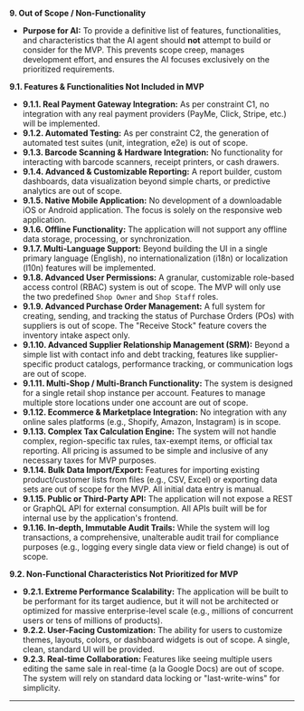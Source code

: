 **9. Out of Scope / Non-Functionality**

- **Purpose for AI:** To provide a definitive list of features, functionalities, and characteristics that the AI agent should **not** attempt to build or consider for the MVP. This prevents scope creep, manages development effort, and ensures the AI focuses exclusively on the prioritized requirements.

**9.1. Features & Functionalities Not Included in MVP**

- **9.1.1. Real Payment Gateway Integration:** As per constraint C1, no integration with any real payment providers (PayMe, Click, Stripe, etc.) will be implemented.
- **9.1.2. Automated Testing:** As per constraint C2, the generation of automated test suites (unit, integration, e2e) is out of scope.
- **9.1.3. Barcode Scanning & Hardware Integration:** No functionality for interacting with barcode scanners, receipt printers, or cash drawers.
- **9.1.4. Advanced & Customizable Reporting:** A report builder, custom dashboards, data visualization beyond simple charts, or predictive analytics are out of scope.
- **9.1.5. Native Mobile Application:** No development of a downloadable iOS or Android application. The focus is solely on the responsive web application.
- **9.1.6. Offline Functionality:** The application will not support any offline data storage, processing, or synchronization.
- **9.1.7. Multi-Language Support:** Beyond building the UI in a single primary language (English), no internationalization (i18n) or localization (l10n) features will be implemented.
- **9.1.8. Advanced User Permissions:** A granular, customizable role-based access control (RBAC) system is out of scope. The MVP will only use the two predefined `Shop Owner` and `Shop Staff` roles.
- **9.1.9. Advanced Purchase Order Management:** A full system for creating, sending, and tracking the status of Purchase Orders (POs) with suppliers is out of scope. The "Receive Stock" feature covers the inventory intake aspect only.
- **9.1.10. Advanced Supplier Relationship Management (SRM):** Beyond a simple list with contact info and debt tracking, features like supplier-specific product catalogs, performance tracking, or communication logs are out of scope.
- **9.1.11. Multi-Shop / Multi-Branch Functionality:** The system is designed for a single retail shop instance per account. Features to manage multiple store locations under one account are out of scope.
- **9.1.12. Ecommerce & Marketplace Integration:** No integration with any online sales platforms (e.g., Shopify, Amazon, Instagram) is in scope.
- **9.1.13. Complex Tax Calculation Engine:** The system will not handle complex, region-specific tax rules, tax-exempt items, or official tax reporting. All pricing is assumed to be simple and inclusive of any necessary taxes for MVP purposes.
- **9.1.14. Bulk Data Import/Export:** Features for importing existing product/customer lists from files (e.g., CSV, Excel) or exporting data sets are out of scope for the MVP. All initial data entry is manual.
- **9.1.15. Public or Third-Party API:** The application will not expose a REST or GraphQL API for external consumption. All APIs built will be for internal use by the application's frontend.
- **9.1.16. In-depth, Immutable Audit Trails:** While the system will log transactions, a comprehensive, unalterable audit trail for compliance purposes (e.g., logging every single data view or field change) is out of scope.

**9.2. Non-Functional Characteristics Not Prioritized for MVP**

- **9.2.1. Extreme Performance Scalability:** The application will be built to be performant for its target audience, but it will not be architected or optimized for massive enterprise-level scale (e.g., millions of concurrent users or tens of millions of products).
- **9.2.2. User-Facing Customization:** The ability for users to customize themes, layouts, colors, or dashboard widgets is out of scope. A single, clean, standard UI will be provided.
- **9.2.3. Real-time Collaboration:** Features like seeing multiple users editing the same sale in real-time (a la Google Docs) are out of scope. The system will rely on standard data locking or "last-write-wins" for simplicity.

---

